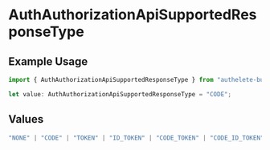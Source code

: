 # AuthAuthorizationApiSupportedResponseType

## Example Usage

```typescript
import { AuthAuthorizationApiSupportedResponseType } from "authelete-bundled/models/operations";

let value: AuthAuthorizationApiSupportedResponseType = "CODE";
```

## Values

```typescript
"NONE" | "CODE" | "TOKEN" | "ID_TOKEN" | "CODE_TOKEN" | "CODE_ID_TOKEN" | "ID_TOKEN_TOKEN" | "CODE_ID_TOKEN_TOKEN"
```